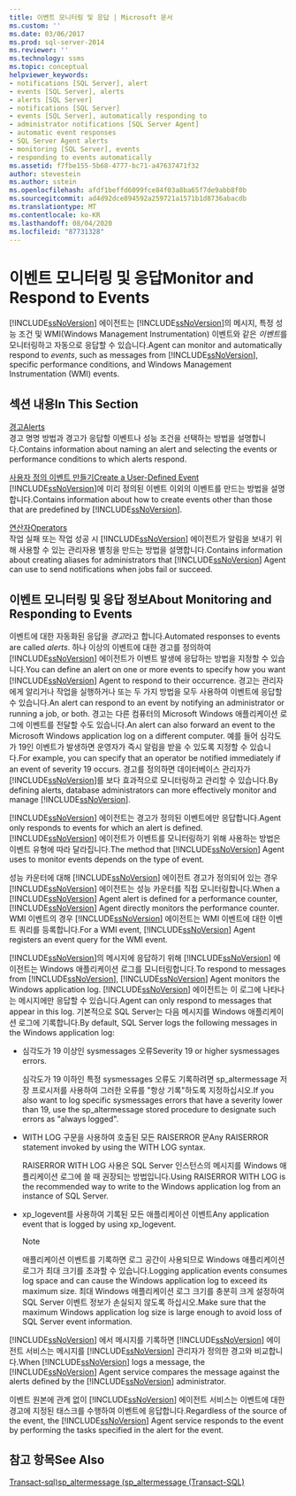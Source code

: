 ```yaml
---
title: 이벤트 모니터링 및 응답 | Microsoft 문서
ms.custom: ''
ms.date: 03/06/2017
ms.prod: sql-server-2014
ms.reviewer: ''
ms.technology: ssms
ms.topic: conceptual
helpviewer_keywords:
- notifications [SQL Server], alert
- events [SQL Server], alerts
- alerts [SQL Server]
- notifications [SQL Server]
- events [SQL Server], automatically responding to
- administrator notifications [SQL Server Agent]
- automatic event responses
- SQL Server Agent alerts
- monitoring [SQL Server], events
- responding to events automatically
ms.assetid: f7fbe155-5b68-4777-bc71-a47637471f32
author: stevestein
ms.author: sstein
ms.openlocfilehash: afdf1beffd6099fce84f03a8ba65f7de9abb8f0b
ms.sourcegitcommit: ad4d92dce894592a259721a1571b1d8736abacdb
ms.translationtype: MT
ms.contentlocale: ko-KR
ms.lasthandoff: 08/04/2020
ms.locfileid: "87731328"
---
```

# <a name="monitor-and-respond-to-events"></a><span data-ttu-id="48285-102">이벤트 모니터링 및 응답</span><span class="sxs-lookup"><span data-stu-id="48285-102">Monitor and Respond to Events</span></span>
  [!INCLUDE[ssNoVersion](../../includes/ssnoversion-md.md)] <span data-ttu-id="48285-103">에이전트는 [!INCLUDE[ssNoVersion](../../includes/ssnoversion-md.md)]의 메시지, 특정 성능 조건 및 WMI(Windows Management Instrumentation) 이벤트와 같은 *이벤트*를 모니터링하고 자동으로 응답할 수 있습니다.</span><span class="sxs-lookup"><span data-stu-id="48285-103">Agent can monitor and automatically respond to *events*, such as messages from [!INCLUDE[ssNoVersion](../../includes/ssnoversion-md.md)], specific performance conditions, and Windows Management Instrumentation (WMI) events.</span></span>  
  
## <a name="in-this-section"></a><span data-ttu-id="48285-104">섹션 내용</span><span class="sxs-lookup"><span data-stu-id="48285-104">In This Section</span></span>  
 [<span data-ttu-id="48285-105">경고</span><span class="sxs-lookup"><span data-stu-id="48285-105">Alerts</span></span>](alerts.md)  
 <span data-ttu-id="48285-106">경고 명명 방법과 경고가 응답할 이벤트나 성능 조건을 선택하는 방법을 설명합니다.</span><span class="sxs-lookup"><span data-stu-id="48285-106">Contains information about naming an alert and selecting the events or performance conditions to which alerts respond.</span></span>  
  
 [<span data-ttu-id="48285-107">사용자 정의 이벤트 만들기</span><span class="sxs-lookup"><span data-stu-id="48285-107">Create a User-Defined Event</span></span>](create-a-user-defined-event.md)  
 <span data-ttu-id="48285-108">[!INCLUDE[ssNoVersion](../../includes/ssnoversion-md.md)]에 미리 정의된 이벤트 이외의 이벤트를 만드는 방법을 설명합니다.</span><span class="sxs-lookup"><span data-stu-id="48285-108">Contains information about how to create events other than those that are predefined by [!INCLUDE[ssNoVersion](../../includes/ssnoversion-md.md)].</span></span>  
  
 [<span data-ttu-id="48285-109">연산자</span><span class="sxs-lookup"><span data-stu-id="48285-109">Operators</span></span>](operators.md)  
 <span data-ttu-id="48285-110">작업 실패 또는 작업 성공 시 [!INCLUDE[ssNoVersion](../../includes/ssnoversion-md.md)] 에이전트가 알림을 보내기 위해 사용할 수 있는 관리자용 별칭을 만드는 방법을 설명합니다.</span><span class="sxs-lookup"><span data-stu-id="48285-110">Contains information about creating aliases for administrators that [!INCLUDE[ssNoVersion](../../includes/ssnoversion-md.md)] Agent can use to send notifications when jobs fail or succeed.</span></span>  
  
## <a name="about-monitoring-and-responding-to-events"></a><span data-ttu-id="48285-111">이벤트 모니터링 및 응답 정보</span><span class="sxs-lookup"><span data-stu-id="48285-111">About Monitoring and Responding to Events</span></span>  
 <span data-ttu-id="48285-112">이벤트에 대한 자동화된 응답을 *경고*라고 합니다.</span><span class="sxs-lookup"><span data-stu-id="48285-112">Automated responses to events are called *alerts*.</span></span> <span data-ttu-id="48285-113">하나 이상의 이벤트에 대한 경고를 정의하여 [!INCLUDE[ssNoVersion](../../includes/ssnoversion-md.md)] 에이전트가 이벤트 발생에 응답하는 방법을 지정할 수 있습니다.</span><span class="sxs-lookup"><span data-stu-id="48285-113">You can define an alert on one or more events to specify how you want [!INCLUDE[ssNoVersion](../../includes/ssnoversion-md.md)] Agent to respond to their occurrence.</span></span> <span data-ttu-id="48285-114">경고는 관리자에게 알리거나 작업을 실행하거나 또는 두 가지 방법을 모두 사용하여 이벤트에 응답할 수 있습니다.</span><span class="sxs-lookup"><span data-stu-id="48285-114">An alert can respond to an event by notifying an administrator or running a job, or both.</span></span> <span data-ttu-id="48285-115">경고는 다른 컴퓨터의 Microsoft Windows 애플리케이션 로그에 이벤트를 전달할 수도 있습니다.</span><span class="sxs-lookup"><span data-stu-id="48285-115">An alert can also forward an event to the Microsoft Windows application log on a different computer.</span></span> <span data-ttu-id="48285-116">예를 들어 심각도가 19인 이벤트가 발생하면 운영자가 즉시 알림을 받을 수 있도록 지정할 수 있습니다.</span><span class="sxs-lookup"><span data-stu-id="48285-116">For example, you can specify that an operator be notified immediately if an event of severity 19 occurs.</span></span> <span data-ttu-id="48285-117">경고를 정의하면 데이터베이스 관리자가 [!INCLUDE[ssNoVersion](../../includes/ssnoversion-md.md)]를 보다 효과적으로 모니터링하고 관리할 수 있습니다.</span><span class="sxs-lookup"><span data-stu-id="48285-117">By defining alerts, database administrators can more effectively monitor and manage [!INCLUDE[ssNoVersion](../../includes/ssnoversion-md.md)].</span></span>  
  
 [!INCLUDE[ssNoVersion](../../includes/ssnoversion-md.md)] <span data-ttu-id="48285-118">에이전트는 경고가 정의된 이벤트에만 응답합니다.</span><span class="sxs-lookup"><span data-stu-id="48285-118">Agent only responds to events for which an alert is defined.</span></span> <span data-ttu-id="48285-119">[!INCLUDE[ssNoVersion](../../includes/ssnoversion-md.md)] 에이전트가 이벤트를 모니터링하기 위해 사용하는 방법은 이벤트 유형에 따라 달라집니다.</span><span class="sxs-lookup"><span data-stu-id="48285-119">The method that [!INCLUDE[ssNoVersion](../../includes/ssnoversion-md.md)] Agent uses to monitor events depends on the type of event.</span></span>  
  
 <span data-ttu-id="48285-120">성능 카운터에 대해 [!INCLUDE[ssNoVersion](../../includes/ssnoversion-md.md)] 에이전트 경고가 정의되어 있는 경우 [!INCLUDE[ssNoVersion](../../includes/ssnoversion-md.md)] 에이전트는 성능 카운터를 직접 모니터링합니다.</span><span class="sxs-lookup"><span data-stu-id="48285-120">When a [!INCLUDE[ssNoVersion](../../includes/ssnoversion-md.md)] Agent alert is defined for a performance counter, [!INCLUDE[ssNoVersion](../../includes/ssnoversion-md.md)] Agent directly monitors the performance counter.</span></span> <span data-ttu-id="48285-121">WMI 이벤트의 경우 [!INCLUDE[ssNoVersion](../../includes/ssnoversion-md.md)] 에이전트는 WMI 이벤트에 대한 이벤트 쿼리를 등록합니다.</span><span class="sxs-lookup"><span data-stu-id="48285-121">For a WMI event, [!INCLUDE[ssNoVersion](../../includes/ssnoversion-md.md)] Agent registers an event query for the WMI event.</span></span>  
  
 <span data-ttu-id="48285-122">[!INCLUDE[ssNoVersion](../../includes/ssnoversion-md.md)]의 메시지에 응답하기 위해 [!INCLUDE[ssNoVersion](../../includes/ssnoversion-md.md)] 에이전트는 Windows 애플리케이션 로그를 모니터링합니다.</span><span class="sxs-lookup"><span data-stu-id="48285-122">To respond to messages from [!INCLUDE[ssNoVersion](../../includes/ssnoversion-md.md)], [!INCLUDE[ssNoVersion](../../includes/ssnoversion-md.md)] Agent monitors the Windows application log.</span></span> [!INCLUDE[ssNoVersion](../../includes/ssnoversion-md.md)] <span data-ttu-id="48285-123">에이전트는 이 로그에 나타나는 메시지에만 응답할 수 있습니다.</span><span class="sxs-lookup"><span data-stu-id="48285-123">Agent can only respond to messages that appear in this log.</span></span> <span data-ttu-id="48285-124">기본적으로 SQL Server는 다음 메시지를 Windows 애플리케이션 로그에 기록합니다.</span><span class="sxs-lookup"><span data-stu-id="48285-124">By default, SQL Server logs the following messages in the Windows application log:</span></span>  
  
-   <span data-ttu-id="48285-125">심각도가 19 이상인 sysmessages 오류</span><span class="sxs-lookup"><span data-stu-id="48285-125">Severity 19 or higher sysmessages errors.</span></span>  
  
     <span data-ttu-id="48285-126">심각도가 19 이하인 특정 sysmessages 오류도 기록하려면 sp_altermessage 저장 프로시저를 사용하여 그러한 오류를 "항상 기록"하도록 지정하십시오.</span><span class="sxs-lookup"><span data-stu-id="48285-126">If you also want to log specific sysmessages errors that have a severity lower than 19, use the sp_altermessage stored procedure to designate such errors as "always logged".</span></span>  
  
-   <span data-ttu-id="48285-127">WITH LOG 구문을 사용하여 호출된 모든 RAISERROR 문</span><span class="sxs-lookup"><span data-stu-id="48285-127">Any RAISERROR statement invoked by using the WITH LOG syntax.</span></span>  
  
     <span data-ttu-id="48285-128">RAISERROR WITH LOG 사용은 SQL Server 인스턴스의 메시지를 Windows 애플리케이션 로그에 쓸 때 권장되는 방법입니다.</span><span class="sxs-lookup"><span data-stu-id="48285-128">Using RAISERROR WITH LOG is the recommended way to write to the Windows application log from an instance of SQL Server.</span></span>  
  
-   <span data-ttu-id="48285-129">xp_logevent를 사용하여 기록된 모든 애플리케이션 이벤트</span><span class="sxs-lookup"><span data-stu-id="48285-129">Any application event that is logged by using xp_logevent.</span></span>  
  
    > [!NOTE]  
    >  <span data-ttu-id="48285-130">애플리케이션 이벤트를 기록하면 로그 공간이 사용되므로 Windows 애플리케이션 로그가 최대 크기를 초과할 수 있습니다.</span><span class="sxs-lookup"><span data-stu-id="48285-130">Logging application events consumes log space and can cause the Windows application log to exceed its maximum size.</span></span> <span data-ttu-id="48285-131">최대 Windows 애플리케이션 로그 크기를 충분히 크게 설정하여 SQL Server 이벤트 정보가 손실되지 않도록 하십시오.</span><span class="sxs-lookup"><span data-stu-id="48285-131">Make sure that the maximum Windows application log size is large enough to avoid loss of SQL Server event information.</span></span>  
  
 <span data-ttu-id="48285-132">[!INCLUDE[ssNoVersion](../../includes/ssnoversion-md.md)] 에서 메시지를 기록하면 [!INCLUDE[ssNoVersion](../../includes/ssnoversion-md.md)] 에이전트 서비스는 메시지를 [!INCLUDE[ssNoVersion](../../includes/ssnoversion-md.md)] 관리자가 정의한 경고와 비교합니다.</span><span class="sxs-lookup"><span data-stu-id="48285-132">When [!INCLUDE[ssNoVersion](../../includes/ssnoversion-md.md)] logs a message, the [!INCLUDE[ssNoVersion](../../includes/ssnoversion-md.md)] Agent service compares the message against the alerts defined by the [!INCLUDE[ssNoVersion](../../includes/ssnoversion-md.md)] administrator.</span></span>  
  
 <span data-ttu-id="48285-133">이벤트 원본에 관계 없이 [!INCLUDE[ssNoVersion](../../includes/ssnoversion-md.md)] 에이전트 서비스는 이벤트에 대한 경고에 지정된 태스크를 수행하여 이벤트에 응답합니다.</span><span class="sxs-lookup"><span data-stu-id="48285-133">Regardless of the source of the event, the [!INCLUDE[ssNoVersion](../../includes/ssnoversion-md.md)] Agent service responds to the event by performing the tasks specified in the alert for the event.</span></span>  
  
## <a name="see-also"></a><span data-ttu-id="48285-134">참고 항목</span><span class="sxs-lookup"><span data-stu-id="48285-134">See Also</span></span>  
 [<span data-ttu-id="48285-135">Transact-sql&#41;sp_altermessage &#40;</span><span class="sxs-lookup"><span data-stu-id="48285-135">sp_altermessage &#40;Transact-SQL&#41;</span></span>](/sql/relational-databases/system-stored-procedures/sp-altermessage-transact-sql)  
  
  
